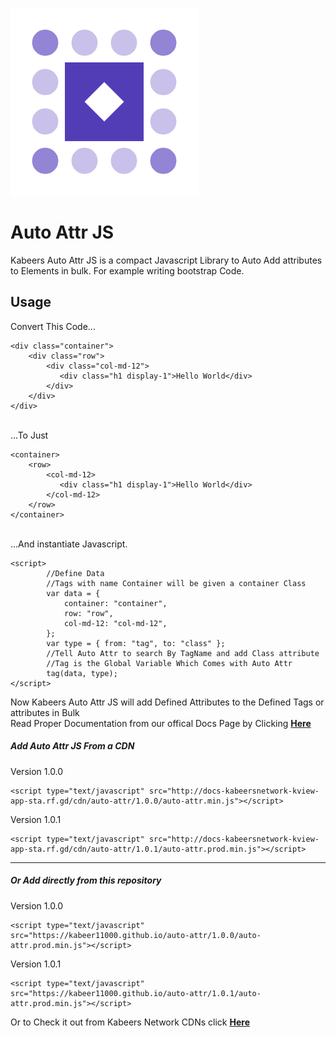 ![image alternative text](icon.png)

<h1>Auto  Attr JS</h1>

<p>Kabeers Auto Attr JS is a compact Javascript Library to Auto Add attributes to Elements in bulk. For example writing bootstrap Code.</p>

<h2>Usage</h2>
Convert  This Code...
<pre><code class="language-html">&lt;div class=&quot;container&quot;&gt;
    &lt;div class=&quot;row&quot;&gt;
        &lt;div class=&quot;col-md-12&quot;&gt;
           &lt;div class=&quot;h1 display-1&quot;&gt;Hello World&lt;/div&gt;
        &lt;/div&gt;
    &lt;/div&gt;
&lt;/div&gt;</code></pre><br>
...To Just
<pre><code class="language-html">&lt;container&gt;
    &lt;row&gt;
        &lt;col-md-12&gt;
           &lt;div class=&quot;h1 display-1&quot;&gt;Hello World&lt;/div&gt;
        &lt;/col-md-12&gt;
    &lt;/row&gt;
&lt;/container&gt;</code></pre><br>
...And instantiate Javascript.
<pre><code class="language-js">&lt;script&gt;
        //Define Data
        //Tags with name Container will be given a container Class
        var data = {
            container: &quot;container&quot;,
            row: &quot;row&quot;,
            col-md-12: &quot;col-md-12&quot;,
        };
        var type = { from: &quot;tag&quot;, to: &quot;class&quot; };
        //Tell Auto Attr to search By TagName and add Class attribute
        //Tag is the Global Variable Which Comes with Auto Attr
        tag(data, type);
&lt;/script&gt;</code></pre>
<p>Now Kabeers Auto Attr JS will add Defined Attributes to the Defined Tags or attributes in Bulk<br> Read Proper Documentation from our offical Docs Page by Clicking <a href="http://kabeersnetwork.dx.am/apis#section-9"><strong>Here</strong></a></p>
    
<h5>Add Auto Attr JS From a CDN</h5>
<p>Version 1.0.0</p>
<pre><code class="language-js">&lt;script type="text/javascript" src="http://docs-kabeersnetwork-kview-app-sta.rf.gd/cdn/auto-attr/1.0.0/auto-attr.min.js"&gt;&lt;/script&gt;</code></pre>

<p>Version 1.0.1</p>
<pre><code class="language-js">&lt;script type="text/javascript" src="http://docs-kabeersnetwork-kview-app-sta.rf.gd/cdn/auto-attr/1.0.1/auto-attr.prod.min.js"&gt;&lt;/script&gt;</code></pre>
<hr>
<h5>Or Add directly from this repository</h5>
<p>Version 1.0.0</p>
<pre><code class="language-js">&lt;script type="text/javascript" src="https://kabeer11000.github.io/auto-attr/1.0.0/auto-attr.prod.min.js"&gt;&lt;/script&gt;</code></pre>
<p>Version 1.0.1</p>
<pre><code class="language-js">&lt;script type="text/javascript" src="https://kabeer11000.github.io/auto-attr/1.0.1/auto-attr.prod.min.js"&gt;&lt;/script&gt;</code></pre>

Or to Check it out from Kabeers Network CDNs click <a href="http://kabeersnetwork.dx.am/cdn?item=attr%20js" target="_blank"><strong>Here</strong></a>
